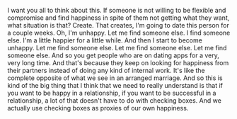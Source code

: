  I want you all to think about this. If someone is not willing to be flexible and compromise and find happiness in spite of them not getting what they want, what situation is that? Create. That creates, I'm going to date this person for a couple weeks. Oh, I'm unhappy. Let me find someone else. I find someone else. I'm a little happier for a little while. And then I start to become unhappy. Let me find someone else. Let me find someone else. Let me find someone else. And so you get people who are on dating apps for a very, very long time. And that's because they keep on looking for happiness from their partners instead of doing any kind of internal work. It's like the complete opposite of what we see in an arranged marriage. And so this is kind of the big thing that I think that we need to really understand is that if you want to be happy in a relationship, if you want to be successful in a relationship, a lot of that doesn't have to do with checking boxes. And we actually use checking boxes as proxies of our own happiness.